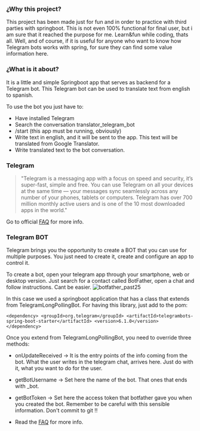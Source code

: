 ### ¿Why this project?

This project has been made just for fun and in order to practice with third parties with springboot. This is not even 100% functional for final user, but i am sure that it reached the purpose for me. Learn&fun while coding, thats all. Well, and of course, if it is useful for anyone who want to know how Telegram bots works with spring, for sure they can find some value information here.

### ¿What is it about?

It is a little and simple Springboot app that serves as backend for a Telegram bot. This Telegram bot can be used to translate text from english to spanish.

To use the bot you just have to:

- Have installed Telegram
- Search the conversation translator_telegram_bot
- /start (this app must be running, obviously)
- Write text in english, and it will be sent to the app. This text will be translated from Google Translator.
- Write translated text to the bot conversation.

### Telegram

> "Telegram is a messaging app with a focus on speed and security, it’s super-fast, simple and free. You can use Telegram on all your devices at the same time — your messages sync seamlessly across any number of your phones, tablets or computers. Telegram has over 700 million monthly active users and is one of the 10 most downloaded apps in the world."

Go to official [FAQ](https://telegram.org/faq#q-what-is-telegram-what-do-i-do-here) for more info.


### Telegram BOT

Telegram brings you the opportunity to create a BOT that you can use for multiple purposes. You just need to create it, create and configure an app to control it.

To create a bot, open your telegram app through your smartphone, web or desktop version. Just search for a contact called BotFather, open a chat and follow instructions. Cant be easier.
![botfather_past25](https://user-images.githubusercontent.com/64311948/182045351-1b4b8ea2-9bfd-472b-9cf9-90e1c74c4c33.png)

In this case we used a springboot application that has a class that extends from TelegramLongPollingBot. For having this library, just add to the pom:

`
<dependency>
    <groupId>org.telegram</groupId>
    <artifactId>telegrambots-spring-boot-starter</artifactId>
    <version>6.1.0</version>
</dependency>
`

Once you extend from TelegramLongPollingBot, you need to override three methods:

- onUpdateReceived -> It is the entry points of the info coming from the bot. What the user writes in the telegram chat, arrives here. Just do with it, what you want to do for the user.
- getBotUsername -> Set here the name of the bot. That ones that ends with _bot.
- getBotToken -> Set here the access token that botfather gave you when you created the bot. Remember to be careful with this sensible information. Don't commit to git :bangbang: 

- Read the [FAQ](https://telegram.org/faq#q-how-do-i-create-a-bot) for more info.


